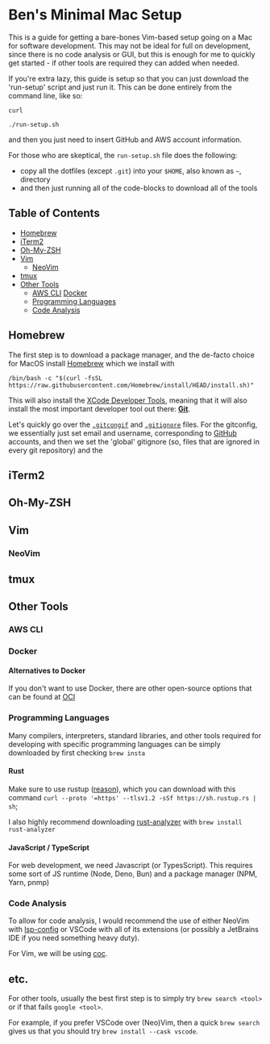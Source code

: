 # Ben's Minimal Mac Setup

This is a guide for getting a bare-bones Vim-based setup going on a Mac for software development.
This may not be ideal for full on development, since there is no code analysis or GUI,
but this is enough for me to quickly get started - if other tools are required they can added when needed.

If you're extra lazy, this guide is setup so that you can just download the 'run-setup' script 
and just run it. This can be done entirely from the command line, like so:
```
curl

./run-setup.sh
```
and then you just need to insert GitHub and AWS account information.

For those who are skeptical, the `run-setup.sh` file does the following:
 - copy all the dotfiles (except `.git`) into your `$HOME`, also known as `~`, directory
 - and then just running all of the code-blocks to download all of the tools

## Table of Contents
 - [Homebrew](#homebrew)
 - [iTerm2](#iterm2)
 - [Oh-My-ZSH](#oh-my-zsh)
 - [Vim](#vim)
    - [NeoVim](#neovim)
 - [tmux](#tmux)
 - [Other Tools](#other-tools)
    - [AWS CLI](#aws-cli) [Docker](#docker)
    - [Programming Languages](#programming-languages)
    - [Code Analysis](#code-analysis)


## Homebrew

The first step is to download a package manager, and the de-facto choice for MacOS install
[Homebrew](https://brew.sh) which we install with
```
/bin/bash -c "$(curl -fsSL https://raw.githubusercontent.com/Homebrew/install/HEAD/install.sh)"
```
This will also install the [XCode Developer Tools](https://developer.apple.com/xcode/features/),
meaning that it will also install the most important developer tool out there: [**Git**](https://git-scm.com).

Let's quickly go over the [`.gitcongif`](./.gitcongif) and [`.gitignore`](./.gitignore) files.
For the gitconfig, we essentially just set email and username, corresponding to [GitHub](https://github.com) accounts,
and then we set the 'global' gitignore (so, files that are ignored in every git repository) and the

## iTerm2

## Oh-My-ZSH

## Vim

### NeoVim

## tmux

## Other Tools

### AWS CLI

### Docker

#### Alternatives to Docker

If you don't want to use Docker, there are other open-source options that can be found at 
[OCI](https://github.com/opencontainers)

### Programming Languages

Many compilers, interpreters, standard libraries, and other tools required for developing with specific
programming languages can be simply downloaded by first checking `brew insta`

#### Rust

Make sure to use rustup ([reason](https://users.rust-lang.org/t/best-way-to-install-rust-on-os-x-rustup-or-brew/6362jk)), 
which you can download with this command 
`curl --proto '=https' --tlsv1.2 -sSf https://sh.rustup.rs | sh`;

I also highly recommend downloading [rust-analyzer](https://rust-analyzer.github.io) with `brew install rust-analyzer`

#### JavaScript / TypeScript

For web development, we need Javascript (or TypesScript). This requires some sort of JS runtime (Node, Deno, Bun)
and a package manager (NPM, Yarn, pnmp)

### Code Analysis

To allow for code analysis, I would recommend the use of either NeoVim with [lsp-config]()
or VSCode with all of its extensions (or possibly a JetBrains IDE if you need something heavy duty).

For Vim, we will be using [coc](https://github.com/neoclide/coc.nvim).

## etc.

For other tools, usually the best first step is to simply try `brew search <tool>`
or if that fails `google <tool>`.

For example, if you prefer VSCode over (Neo)Vim, then a quick `brew search` gives us that you should try
`brew install --cask vscode`.
